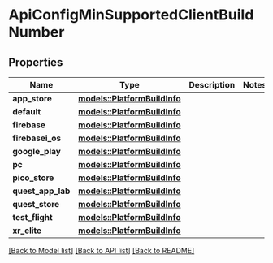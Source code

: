 # ApiConfigMinSupportedClientBuildNumber

## Properties

Name | Type | Description | Notes
------------ | ------------- | ------------- | -------------
**app_store** | [**models::PlatformBuildInfo**](PlatformBuildInfo.md) |  | 
**default** | [**models::PlatformBuildInfo**](PlatformBuildInfo.md) |  | 
**firebase** | [**models::PlatformBuildInfo**](PlatformBuildInfo.md) |  | 
**firebasei_os** | [**models::PlatformBuildInfo**](PlatformBuildInfo.md) |  | 
**google_play** | [**models::PlatformBuildInfo**](PlatformBuildInfo.md) |  | 
**pc** | [**models::PlatformBuildInfo**](PlatformBuildInfo.md) |  | 
**pico_store** | [**models::PlatformBuildInfo**](PlatformBuildInfo.md) |  | 
**quest_app_lab** | [**models::PlatformBuildInfo**](PlatformBuildInfo.md) |  | 
**quest_store** | [**models::PlatformBuildInfo**](PlatformBuildInfo.md) |  | 
**test_flight** | [**models::PlatformBuildInfo**](PlatformBuildInfo.md) |  | 
**xr_elite** | [**models::PlatformBuildInfo**](PlatformBuildInfo.md) |  | 

[[Back to Model list]](../README.md#documentation-for-models) [[Back to API list]](../README.md#documentation-for-api-endpoints) [[Back to README]](../README.md)


